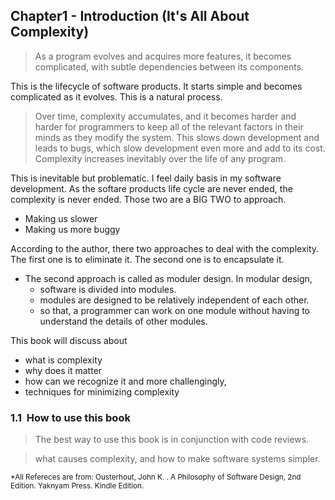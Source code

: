 ## Chapter1 - Introduction (It's All About Complexity)



> As a program evolves and acquires more features, it becomes complicated, with subtle dependencies between its components.

This is the lifecycle of software products. It starts simple and becomes complicated as it evolves. This is a natural process. 


> Over time, complexity accumulates, and it becomes harder and harder for programmers to keep all of the relevant factors in their minds as they modify the system. This slows down development and leads to bugs, which slow development even more and add to its cost. Complexity increases inevitably over the life of any program.

This is inevitable but problematic. I feel daily basis in my software development. As the softare products life cycle are never ended, the complexity is never ended. Those two are a BIG TWO to approach.
- Making us slower
- Making us more buggy

According to the author, there two approaches to deal with the complexity. The first one is to eliminate it. The second one is to encapsulate it.

  - The second approach is called as moduler design. In modular design, 
    - software is divided into modules.
    - modules are designed to be relatively independent of each other.
    - so that, a programmer can work on one module without having to understand the details of other modules.
         

This book will discuss about
- what is complexity
- why does it matter
- how can we recognize it
and more challengingly,
- techniques for minimizing complexity

### 1.1  How to use this book
>The best way to use this book is in conjunction with code reviews.



>what causes complexity, and how to make software systems simpler.



<sub>*All Refereces are from:
Ousterhout, John K. . A Philosophy of Software Design, 2nd Edition. Yaknyam Press. Kindle Edition. </sub>